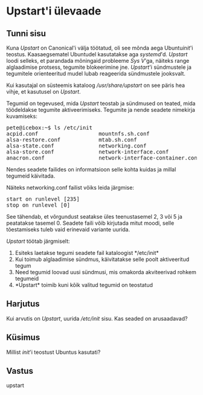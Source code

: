 ﻿# Upstart'i ülevaade

## Tunni sisu

Kuna *Upstart* on Canonical'i välja töötatud, oli see mõnda aega Ubuntu*init*'i teostus. Kaasaegsematel Ubuntudel kasutatakse aga *systemd*'d. *Upstart* loodi selleks, et parandada mõningaid probleeme *Sys V*'ga, näiteks range alglaadimise protsess, tegumite blokeerimine jne. *Upstart*'i sündmustele ja tegumitele orienteeritud mudel lubab reageerida sündmustele jooksvalt.

Kui kasutajal on süsteemis kataloog */usr/share/upstart* on see päris hea vihje, et kasutusel on *Upstart*.

Tegumid on tegevused, mida *Upstart* teostab ja sündmused on teated, mida töödeldakse tegumite aktiveerimiseks. Tegumite ja nende seadete nimekirja kuvamiseks:

<pre>
pete@icebox:~$ ls /etc/init
acpid.conf                   mountnfs.sh.conf
alsa-restore.conf            mtab.sh.conf
alsa-state.conf              networking.conf
alsa-store.conf              network-interface.conf
anacron.conf                 network-interface-container.conf
</pre>

Nendes seadete failides on informatsioon selle kohta kuidas ja millal tegumeid käivitada.

Näiteks networking.conf failist võiks leida järgmise:
<pre>
start on runlevel [235]
stop on runlevel [0]
</pre>

See tähendab, et võrgundust seatakse üles teenustasemel 2, 3 või 5 ja peatatakse tasemel 0. Seadete faili võib kirjutada mitut moodi, selle tõestamiseks tuleb vaid erinevaid variante uurida.

*Upstart* töötab järgmiselt:

<ol>
<li>Esiteks laetakse tegumi seadete fail kataloogist */etc/init*</li>
<li>Kui toimub alglaadimise sündmus, käivitatakse selle poolt aktiveeritud tegum</li>
<li>Need tegumid loovad uusi sündmusi, mis omakorda akviteerivad rohkem tegumeid</li>
<li>*Upstart* toimib kuni kõik valitud tegumid on teostatud</li>
</ol>

## Harjutus

Kui arvutis on *Upstart*, uurida */etc/init* sisu. Kas seaded on arusaadavad?

## Küsimus

Millist *init*'i teostust Ubuntus kasutati?

## Vastus

upstart
